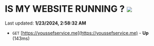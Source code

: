 # IS MY WEBSITE RUNNING ? [![](https://img.shields.io/static/v1?label=Sponsor&message=%E2%9D%A4&logo=GitHub&color=%23fe8e86)](https://github.com/sponsors/<username>)

Last updated: **1/23/2024, 2:58:32 AM**

- `GET` [https://youssefservice.me](https://youssefservice.me) - **Up** (143ms)
